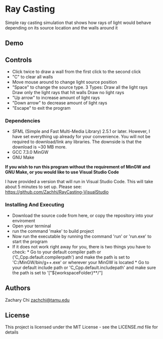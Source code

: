 # Ray Casting

Simple ray casting simulation that shows how rays of light would behave depending on its source location and the walls around it

## Demo

## Controls

* Click twice to draw a wall from the first click to the second click
* "C" to clear all walls
* Move mouse around to change light source position
* "Space" to change the source type. 
      3 Types:
      Draw all the light rays 
      Draw only the light rays that hit walls
      Draw no light rays
* "Up arrow" to increase amount of light rays
* "Down arrow" to decrease amount of light rays
* "Escape" to exit the program

### Dependencies

* SFML (Simple and Fast Multi-Media Library) 2.5.1 or later. However, I have set everything up already for your convenience. You will not be required to download/link any libraries. The downside is that the download is ~30 MB more.
* GCC 7.3.0 MinGW 
* GNU Make 

**If you wish to run this program without the requirement of MinGW and GNU Make, or you would like to use Visual Studio Code**

I have provided a version that will run in Visual Studio Code. This will take about 5 minutes to set up. 
Please see: https://github.com/Zachhi/RayCasting-VisualStudio

### Installing And Executing

* Download the source code from here, or copy the repository into your enviroment
* Open your terminal
* run the command 'make' to build project
* Now run the executable by running the command 'run' or 'run.exe' to start the program
* If it does not work right away for you, there is two things you have to check:
            * Go to your default compiler path or ('C_Cpp.default.compilerpath') and make the path is set to 'C:/MinGW/bin/g++.exe' or wherever your MinGW is located
            * Go to your default include path or 'C_Cpp.default.includepath' and make sure the path is set to '["${workspaceFolder}**/"]

## Authors

Zachary Chi
zachchi@tamu.edu

## License

This project is licensed under the MIT License - see the LICENSE.md file for details
